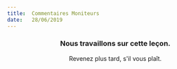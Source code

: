```yaml
---
title:  Commentaires Moniteurs
date:   28/06/2019
---
```


### <center>Nous travaillons sur cette leçon.</center>
<center>Revenez plus tard, s'il vous plaît.</center>
